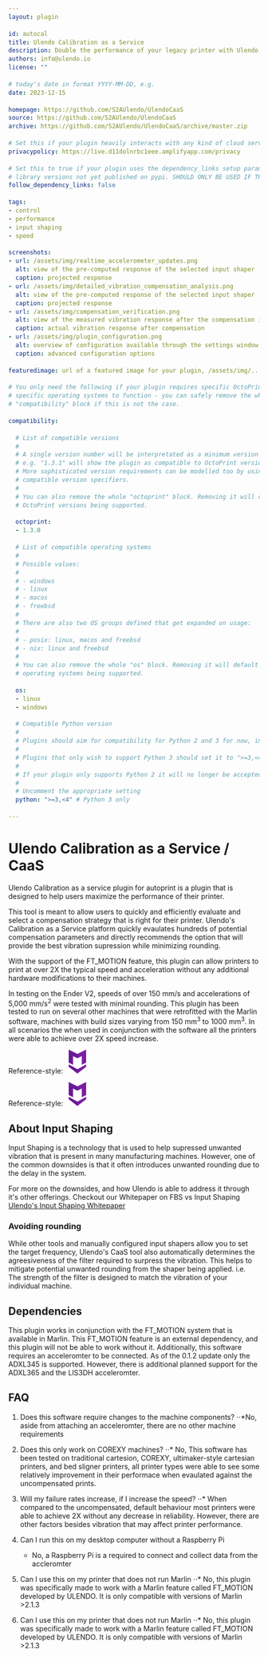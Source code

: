 ```yaml
---
layout: plugin

id: autocal
title: Ulendo Calibration as a Service
description: Double the performance of your legacy printer with Ulendo CaaS. CaaS automatically tunes vibration compensation parameters for firmware using FT-MOTION module, allowing printers to reduce print times by 50% while maintaining high levels of accuracy.
authors: info@ulendo.io
license: ""

# today's date in format YYYY-MM-DD, e.g.
date: 2023-12-15

homepage: https://github.com/S2AUlendo/UlendoCaaS
source: https://github.com/S2AUlendo/UlendoCaaS
archive: https://github.com/S2AUlendo/UlendoCaaS/archive/master.zip

# Set this if your plugin heavily interacts with any kind of cloud services.
privacypolicy: https://live.d11dolnrbc1eee.amplifyapp.com/privacy

# Set this to true if your plugin uses the dependency_links setup parameter to include
# library versions not yet published on pypi. SHOULD ONLY BE USED IF THERE IS NO OTHER OPTION!
follow_dependency_links: false

tags:
- control
- performance
- input shaping
- speed

screenshots:
- url: /assets/img/realtime_accelerometer_updates.png
  alt: view of the pre-computed response of the selected input shaper
  caption: projected response
- url: /assets/img/detailed_vibration_compensation_analysis.png
  alt: view of the pre-computed response of the selected input shaper
  caption: projected response
- url: /assets/img/compensation_verification.png
  alt: view of the measured vibration response after the compensation is applied
  caption: actual vibration response after compensation
- url: /assets/img/plugin_configuration.png
  alt: overview of configuration available through the settings window
  caption: advanced configuration options

featuredimage: url of a featured image for your plugin, /assets/img/...

# You only need the following if your plugin requires specific OctoPrint versions or
# specific operating systems to function - you can safely remove the whole
# "compatibility" block if this is not the case.

compatibility:

  # List of compatible versions
  #
  # A single version number will be interpretated as a minimum version requirement,
  # e.g. "1.3.1" will show the plugin as compatible to OctoPrint versions 1.3.1 and up.
  # More sophisticated version requirements can be modelled too by using PEP440
  # compatible version specifiers.
  #
  # You can also remove the whole "octoprint" block. Removing it will default to all
  # OctoPrint versions being supported.

  octoprint:
  - 1.3.0

  # List of compatible operating systems
  #
  # Possible values:
  #
  # - windows
  # - linux
  # - macos
  # - freebsd
  #
  # There are also two OS groups defined that get expanded on usage:
  #
  # - posix: linux, macos and freebsd
  # - nix: linux and freebsd
  #
  # You can also remove the whole "os" block. Removing it will default to all
  # operating systems being supported.

  os:
  - linux
  - windows

  # Compatible Python version
  #
  # Plugins should aim for compatibility for Python 2 and 3 for now, in which case the value should be ">=2.7,<4".
  #
  # Plugins that only wish to support Python 3 should set it to ">=3,<4".
  #
  # If your plugin only supports Python 2 it will no longer be accepted on the plugin repository.
  #
  # Uncomment the appropriate setting
  python: ">=3,<4" # Python 3 only

---
```


# Ulendo Calibration as a Service / CaaS

Ulendo Calibration as a service plugin for autoprint is a plugin that is designed to help users maximize the performance of their printer. 

This tool is meant to allow users to quickly and efficiently evaluate and select a compensation strategy that is right for their printer. Ulendo's Calibration as a Service platform quickly evaulates hundreds of potential compensation parameters and directly recommends the option that will provide the best vibration supression while minimizing rounding. 

With the support of the FT_MOTION feature, this plugin can allow printers to print at over 2X the typical speed and acceleration without any additional hardware modifications to their machines. 

In testing on the Ender V2, speeds of over 150 mm/s and accelerations of 5,000 mm/s<sup>2</sup> were tested with minimal rounding. This plugin has been tested to run on several other machines that were retrofitted with the Marlin software, machines with build sizes varying from 150 mm<sup>3</sup> to 1000 mm<sup>3</sup>. In all scenarios the when used in conjunction with the software all the printers were able to achieve over 2X speed increase.

Reference-style: 
![The CaaS Difference Ender 3 V2][logo]

[logo]: https://github.com/adam-p/markdown-here/raw/master/src/common/images/icon48.png "The CaaS Difference"


Reference-style: 
![The CaaS Difference Lulzbot TazPro][logo]

[logo]: https://github.com/adam-p/markdown-here/raw/master/src/common/images/icon48.png "The CaaS Difference"

## About Input Shaping
Input Shaping is a technology that is used to help supressed unwanted vibration that is present in many manufacturing machines. However, one of the common downsides is that it often introduces unwanted rounding due to the delay in the system.

For more on the downsides, and how Ulendo is able to address it through it's other offerings. Checkout our Whitepaper on FBS vs Input Shaping
[Ulendo's Input Shaping Whitepaper](https://www.ulendo.io/s/Ulendo-Input-Shaping-Comparison-White-Paper-2023.pdf "Input Shaping Whitepaper")

### Avoiding rounding
While other tools and manually configured input shapers allow you to set the target frequency, Ulendo's CaaS tool also automatically determines the agreesiveness of the filter required to surpress the vibration. This helps to mitigate potential unwanted rounding from the shaper being applied. i.e. The strength of the filter is designed to match the vibration of your individual machine.

## Dependencies 
This plugin works in conjunction with the FT_MOTION system that is available in Marlin. This FT_MOTION feature is an external dependency, and this plugin will not be able to work without it. 
Additionally, this software requires an acceleromter to be connected. As of the 0.1.2 update only the ADXL345 is supported. However, there is additional planned support for the ADXL365 and the LIS3DH acceleromter. 

## FAQ
1. Does this software require changes to the machine components?
    ⋅⋅*No, aside from attaching an acceleromter, there are no other machine requirements

2. Does this only work on COREXY machines?
    ⋅⋅* No, This software has been tested on traditional cartesion, COREXY, ultimaker-style cartesian printers, and bed sligner printers, all printer types were able to see some relatively improvement in their performace when evaulated against the uncompensated prints. 

3. Will my failure rates increase, if I increase the speed?
    ⋅⋅* When compared to the uncompensated, default behaviour most printers were able to achieve 2X without any decrease in reliability. However, there are other factors besides vibration that may affect printer performance.

4. Can I run this on my desktop computer without a Raspberry Pi
    - No, a Raspberry Pi is a required to connect and collect data from the accleromter

5. Can I use this on my printer that does not run Marlin
    ⋅⋅* No, this plugin was specifically made to work with a Marlin feature called FT_MOTION developed by ULENDO. It is only compatible with versions of Marlin >2.1.3

5. Can I use this on my printer that does not run Marlin
    ⋅⋅* No, this plugin was specifically made to work with a Marlin feature called FT_MOTION developed by ULENDO. It is only compatible with versions of Marlin >2.1.3